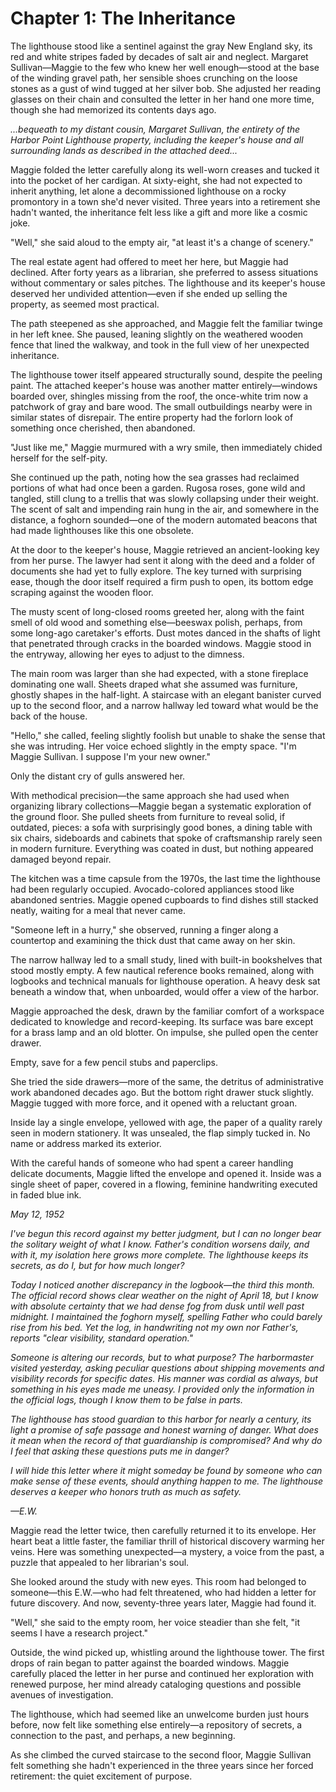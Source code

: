 # Chapter 1: The Inheritance

The lighthouse stood like a sentinel against the gray New England sky, its red and white stripes faded by decades of salt air and neglect. Margaret Sullivan—Maggie to the few who knew her well enough—stood at the base of the winding gravel path, her sensible shoes crunching on the loose stones as a gust of wind tugged at her silver bob. She adjusted her reading glasses on their chain and consulted the letter in her hand one more time, though she had memorized its contents days ago.

*...bequeath to my distant cousin, Margaret Sullivan, the entirety of the Harbor Point Lighthouse property, including the keeper's house and all surrounding lands as described in the attached deed...*

Maggie folded the letter carefully along its well-worn creases and tucked it into the pocket of her cardigan. At sixty-eight, she had not expected to inherit anything, let alone a decommissioned lighthouse on a rocky promontory in a town she'd never visited. Three years into a retirement she hadn't wanted, the inheritance felt less like a gift and more like a cosmic joke.

"Well," she said aloud to the empty air, "at least it's a change of scenery."

The real estate agent had offered to meet her here, but Maggie had declined. After forty years as a librarian, she preferred to assess situations without commentary or sales pitches. The lighthouse and its keeper's house deserved her undivided attention—even if she ended up selling the property, as seemed most practical.

The path steepened as she approached, and Maggie felt the familiar twinge in her left knee. She paused, leaning slightly on the weathered wooden fence that lined the walkway, and took in the full view of her unexpected inheritance.

The lighthouse tower itself appeared structurally sound, despite the peeling paint. The attached keeper's house was another matter entirely—windows boarded over, shingles missing from the roof, the once-white trim now a patchwork of gray and bare wood. The small outbuildings nearby were in similar states of disrepair. The entire property had the forlorn look of something once cherished, then abandoned.

"Just like me," Maggie murmured with a wry smile, then immediately chided herself for the self-pity.

She continued up the path, noting how the sea grasses had reclaimed portions of what had once been a garden. Rugosa roses, gone wild and tangled, still clung to a trellis that was slowly collapsing under their weight. The scent of salt and impending rain hung in the air, and somewhere in the distance, a foghorn sounded—one of the modern automated beacons that had made lighthouses like this one obsolete.

At the door to the keeper's house, Maggie retrieved an ancient-looking key from her purse. The lawyer had sent it along with the deed and a folder of documents she had yet to fully explore. The key turned with surprising ease, though the door itself required a firm push to open, its bottom edge scraping against the wooden floor.

The musty scent of long-closed rooms greeted her, along with the faint smell of old wood and something else—beeswax polish, perhaps, from some long-ago caretaker's efforts. Dust motes danced in the shafts of light that penetrated through cracks in the boarded windows. Maggie stood in the entryway, allowing her eyes to adjust to the dimness.

The main room was larger than she had expected, with a stone fireplace dominating one wall. Sheets draped what she assumed was furniture, ghostly shapes in the half-light. A staircase with an elegant banister curved up to the second floor, and a narrow hallway led toward what would be the back of the house.

"Hello," she called, feeling slightly foolish but unable to shake the sense that she was intruding. Her voice echoed slightly in the empty space. "I'm Maggie Sullivan. I suppose I'm your new owner."

Only the distant cry of gulls answered her.

With methodical precision—the same approach she had used when organizing library collections—Maggie began a systematic exploration of the ground floor. She pulled sheets from furniture to reveal solid, if outdated, pieces: a sofa with surprisingly good bones, a dining table with six chairs, sideboards and cabinets that spoke of craftsmanship rarely seen in modern furniture. Everything was coated in dust, but nothing appeared damaged beyond repair.

The kitchen was a time capsule from the 1970s, the last time the lighthouse had been regularly occupied. Avocado-colored appliances stood like abandoned sentries. Maggie opened cupboards to find dishes still stacked neatly, waiting for a meal that never came.

"Someone left in a hurry," she observed, running a finger along a countertop and examining the thick dust that came away on her skin.

The narrow hallway led to a small study, lined with built-in bookshelves that stood mostly empty. A few nautical reference books remained, along with logbooks and technical manuals for lighthouse operation. A heavy desk sat beneath a window that, when unboarded, would offer a view of the harbor.

Maggie approached the desk, drawn by the familiar comfort of a workspace dedicated to knowledge and record-keeping. Its surface was bare except for a brass lamp and an old blotter. On impulse, she pulled open the center drawer.

Empty, save for a few pencil stubs and paperclips.

She tried the side drawers—more of the same, the detritus of administrative work abandoned decades ago. But the bottom right drawer stuck slightly. Maggie tugged with more force, and it opened with a reluctant groan.

Inside lay a single envelope, yellowed with age, the paper of a quality rarely seen in modern stationery. It was unsealed, the flap simply tucked in. No name or address marked its exterior.

With the careful hands of someone who had spent a career handling delicate documents, Maggie lifted the envelope and opened it. Inside was a single sheet of paper, covered in a flowing, feminine handwriting executed in faded blue ink.

*May 12, 1952*

*I've begun this record against my better judgment, but I can no longer bear the solitary weight of what I know. Father's condition worsens daily, and with it, my isolation here grows more complete. The lighthouse keeps its secrets, as do I, but for how much longer?*

*Today I noticed another discrepancy in the logbook—the third this month. The official record shows clear weather on the night of April 18, but I know with absolute certainty that we had dense fog from dusk until well past midnight. I maintained the foghorn myself, spelling Father who could barely rise from his bed. Yet the log, in handwriting not my own nor Father's, reports "clear visibility, standard operation."*

*Someone is altering our records, but to what purpose? The harbormaster visited yesterday, asking peculiar questions about shipping movements and visibility records for specific dates. His manner was cordial as always, but something in his eyes made me uneasy. I provided only the information in the official logs, though I know them to be false in parts.*

*The lighthouse has stood guardian to this harbor for nearly a century, its light a promise of safe passage and honest warning of danger. What does it mean when the record of that guardianship is compromised? And why do I feel that asking these questions puts me in danger?*

*I will hide this letter where it might someday be found by someone who can make sense of these events, should anything happen to me. The lighthouse deserves a keeper who honors truth as much as safety.*

*—E.W.*

Maggie read the letter twice, then carefully returned it to its envelope. Her heart beat a little faster, the familiar thrill of historical discovery warming her veins. Here was something unexpected—a mystery, a voice from the past, a puzzle that appealed to her librarian's soul.

She looked around the study with new eyes. This room had belonged to someone—this E.W.—who had felt threatened, who had hidden a letter for future discovery. And now, seventy-three years later, Maggie had found it.

"Well," she said to the empty room, her voice steadier than she felt, "it seems I have a research project."

Outside, the wind picked up, whistling around the lighthouse tower. The first drops of rain began to patter against the boarded windows. Maggie carefully placed the letter in her purse and continued her exploration with renewed purpose, her mind already cataloging questions and possible avenues of investigation.

The lighthouse, which had seemed like an unwelcome burden just hours before, now felt like something else entirely—a repository of secrets, a connection to the past, and perhaps, a new beginning.

As she climbed the curved staircase to the second floor, Maggie Sullivan felt something she hadn't experienced in the three years since her forced retirement: the quiet excitement of purpose.

